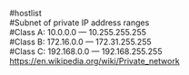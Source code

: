 #hostlist
<br>
#Subnet of private IP address ranges
<br>
#Class A: 10.0.0.0 — 10.255.255.255
<br>
#Class B: 172.16.0.0 — 172.31.255.255 
<br>
#Class C: 192.168.0.0 — 192.168.255.255
<br>
https://en.wikipedia.org/wiki/Private_network
